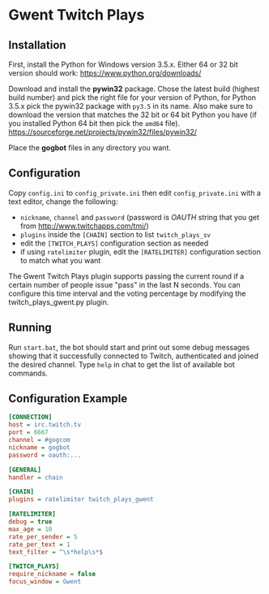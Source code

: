 # Gwent Twitch Plays

## Installation

First, install the Python for Windows version 3.5.x. Either 64 or 32 bit
version should work:
https://www.python.org/downloads/

Download and install the **pywin32** package. Chose the latest build (highest
build number) and pick the right file for your version of Python, for Python
3.5.x pick the pywin32 package with `py3.5` in its name. Also make sure to
download the version that matches the 32 bit or 64 bit Python you have
(if you installed Python 64 bit then pick the `amd64` file).
https://sourceforge.net/projects/pywin32/files/pywin32/

Place the **gogbot** files in any directory you want.

## Configuration

Copy `config.ini` to `config_private.ini` then edit `config_private.ini` with a
text editor, change the following:
* `nickname`, `channel` and `password` (password is *OAUTH* string that you get
 from http://www.twitchapps.com/tmi/)
* `plugins` inside the `[CHAIN]` section to list `twitch_plays_sv`
* edit the `[TWITCH_PLAYS]` configuration section as needed
* if using `ratelimiter` plugin, edit the `[RATELIMITER]` configuration section
to match what you want

The Gwent Twitch Plays plugin supports passing the current round if a certain
number of people issue "pass" in the last N seconds. You can configure this
time interval and the voting percentage by modifying the twitch_plays_gwent.py
plugin.

## Running

Run `start.bat`, the bot should start and print out some debug messages showing
that it successfully connected to Twitch, authenticated and joined the desired
channel. Type `help` in chat to get the list of available bot commands.

## Configuration Example
```ini
[CONNECTION]
host = irc.twitch.tv
port = 6667
channel = #gogcom
nickname = gogbot
password = oauth:...

[GENERAL]
handler = chain

[CHAIN]
plugins = ratelimiter twitch_plays_gwent

[RATELIMITER]
debug = true
max_age = 10
rate_per_sender = 5
rate_per_text = 1
text_filter = ^\s*help\s*$

[TWITCH_PLAYS]
require_nickname = false
focus_window = Gwent
```
